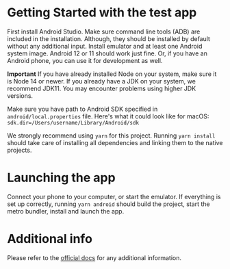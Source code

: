 # Getting Started with the test app

First install Android Studio. Make sure command line tools (ADB) are included in the installation. Although, they should be installed by default without any additional input. Install emulator and at least one Android system image. Android 12 or 11 should work just fine. Or, if you have an Android phone, you can use it for development as well.

**Important**
If you have already installed Node on your system, make sure it is Node 14 or newer. If you already have a JDK on your system, we recommend JDK11. You may encounter problems using higher JDK versions.

Make sure you have path to Android SDK specified in `android/local.properties` file. Here's what it could look like for macOS:
`sdk.dir=/Users/username/Library/Android/sdk`

We strongly recommend using `yarn` for this project. Running `yarn install` should take care of installing all dependencies and linking them to the native projects.

# Launching the app

Connect your phone to your computer, or start the emulator. If everything is set up correctly, running `yarn android` should build the project, start the metro bundler, install and launch the app.

# Additional info

Please refer to the [official docs](https://reactnative.dev/docs/environment-setup) for any additional information.
